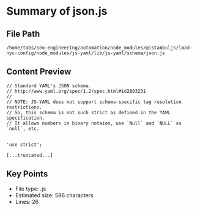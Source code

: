 # Summary of json.js
  
## File Path
`/home/tabs/seo-engineering/automation/node_modules/@istanbuljs/load-nyc-config/node_modules/js-yaml/lib/js-yaml/schema/json.js`

## Content Preview
```
// Standard YAML's JSON schema.
// http://www.yaml.org/spec/1.2/spec.html#id2803231
//
// NOTE: JS-YAML does not support schema-specific tag resolution restrictions.
// So, this schema is not such strict as defined in the YAML specification.
// It allows numbers in binary notaion, use `Null` and `NULL` as `null`, etc.


'use strict';

[...truncated...]
```

## Key Points
- File type: .js
- Estimated size: 586 characters
- Lines: 26
